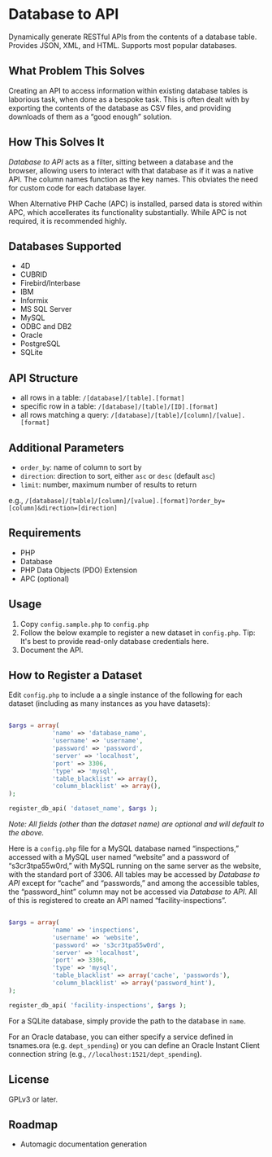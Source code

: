 Database to API
=======================

Dynamically generate RESTful APIs from the contents of a database table. Provides JSON, XML, and HTML. Supports most popular databases.

What Problem This Solves
------------------------

Creating an API to access information within existing database tables is laborious task, when done as a bespoke task. This is often dealt with by exporting the contents of the database as CSV files, and providing downloads of them as a “good enough” solution.

How This Solves It
------------------

*Database to API* acts as a filter, sitting between a database and the browser, allowing users to interact with that database as if it was a native API. The column names function as the key names. This obviates the need for custom code for each database layer.

When Alternative PHP Cache (APC) is installed, parsed data is stored within APC, which accellerates  its functionality substantially. While APC is not required, it is recommended highly.


Databases Supported
-------------------

* 4D
* CUBRID
* Firebird/Interbase
* IBM
* Informix
* MS SQL Server
* MySQL
* ODBC and DB2
* Oracle
* PostgreSQL
* SQLite

API Structure
-------------

* all rows in a table: `/[database]/[table].[format]`
* specific row in a table: `/[database]/[table]/[ID].[format]`
* all rows matching a query: `/[database]/[table]/[column]/[value].[format]`

Additional Parameters
---------------------

* `order_by`: name of column to sort by
* `direction`: direction to sort, either `asc` or `desc` (default `asc`)
* `limit`: number, maximum number of results to return

e.g., `/[database]/[table]/[column]/[value].[format]?order_by=[column]&direction=[direction]`

Requirements
------------

* PHP
* Database
* PHP Data Objects (PDO) Extension
* APC (optional)

Usage
-----

1. Copy `config.sample.php` to `config.php`
2. Follow the below example to register a new dataset in `config.php`. Tip: It's best to provide read-only database credentials here.
3. Document the API.

How to Register a Dataset
-------------------------

Edit `config.php` to include a a single instance of the following for each dataset (including as many instances as you have datasets):

```php

$args = array( 
			'name' => 'database_name',
			'username' => 'username',
			'password' => 'password',
			'server' => 'localhost',
			'port' => 3306,
			'type' => 'mysql',
			'table_blacklist' => array(),
			'column_blacklist' => array(),
);

register_db_api( 'dataset_name', $args );

```

*Note: All fields (other than the dataset name) are optional and will default to the above.*

Here is a `config.php` file for a MySQL database named “inspections,” accessed with a MySQL user named “website” and a password of “s3cr3tpa55w0rd,” with MySQL running on the same server as the website, with the standard port of 3306. All tables may be accessed by *Database to API* except for “cache” and “passwords,” and among the accessible tables, the “password_hint” column may not be accessed via *Database to API*. All of this is registered to create an API named “facility-inspections”.

```php

$args = array( 
			'name' => 'inspections',
			'username' => 'website',
			'password' => 's3cr3tpa55w0rd',
			'server' => 'localhost',
			'port' => 3306,
			'type' => 'mysql',
			'table_blacklist' => array('cache', 'passwords'),
			'column_blacklist' => array('password_hint'),
);

register_db_api( 'facility-inspections', $args );

```

For a SQLite database, simply provide the path to the database in `name`.

For an Oracle database, you can either specify a service defined in tsnames.ora (e.g. `dept_spending`) or you can define an Oracle Instant Client connection string (e.g., `//localhost:1521/dept_spending`).

License
-------

GPLv3 or later.

Roadmap
-------

* Automagic documentation generation
